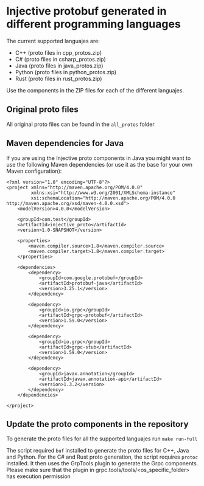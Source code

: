 # Injective protobuf generated in different programming languages

The current supported languajes are:
- C++ (proto files in cpp_protos.zip)
- C# (proto files in csharp_protos.zip)
- Java (proto files in java_protos.zip)
- Python (proto files in python_protos.zip)
- Rust (proto files in rust_protos.zip)

Use the components in the ZIP files for each of the different languajes.

## Original proto files
All original proto files can be found in the `all_protos` folder


## Maven dependencies for Java
If you are using the Injective proto components in Java you might want to use the following Maven dependencies (or use it as the base for your own Maven configuration):

```
<?xml version="1.0" encoding="UTF-8"?>
<project xmlns="http://maven.apache.org/POM/4.0.0"
         xmlns:xsi="http://www.w3.org/2001/XMLSchema-instance"
         xsi:schemaLocation="http://maven.apache.org/POM/4.0.0 http://maven.apache.org/xsd/maven-4.0.0.xsd">
    <modelVersion>4.0.0</modelVersion>

    <groupId>com.test</groupId>
    <artifactId>injective_proto</artifactId>
    <version>1.0-SNAPSHOT</version>

    <properties>
        <maven.compiler.source>1.8</maven.compiler.source>
        <maven.compiler.target>1.8</maven.compiler.target>
    </properties>

    <dependencies>
        <dependency>
            <groupId>com.google.protobuf</groupId>
            <artifactId>protobuf-java</artifactId>
            <version>3.25.1</version>
        </dependency>

        <dependency>
            <groupId>io.grpc</groupId>
            <artifactId>grpc-protobuf</artifactId>
            <version>1.59.0</version>
        </dependency>

        <dependency>
            <groupId>io.grpc</groupId>
            <artifactId>grpc-stub</artifactId>
            <version>1.59.0</version>
        </dependency>

        <dependency>
            <groupId>javax.annotation</groupId>
            <artifactId>javax.annotation-api</artifactId>
            <version>1.3.2</version>
        </dependency>
    </dependencies>

</project>
```


## Update the proto components in the repository

To generate the proto files for all the supported languajes run `make run-full`

The script required `buf` installed to generate the proto files for C++, Java and Python.
For the C# and Rust proto generation, the script requires `protoc` installed. It then uses the GrpTools plugin to generate the Grpc components. Please make sure that the plugin in grpc.tools/tools/<os_specific_folder> has execution permission